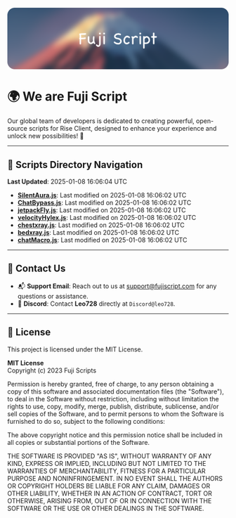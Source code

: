 ![Banner](.github/b.webp)

# 🌍 **We are Fuji Script**

Our global team of developers is dedicated to creating powerful, open-source scripts for Rise Client, designed to enhance your experience and unlock new possibilities! 🌟

---
<!-- SCRIPTS_NAVIGATION_START -->
## 📂 **Scripts Directory Navigation**

**Last Updated**: 2025-01-08 16:06:04 UTC

- **[SilentAura.js](scripts/SilentAura.js)**: Last modified on 2025-01-08 16:06:02 UTC
- **[ChatBypass.js](scripts/ChatBypass.js)**: Last modified on 2025-01-08 16:06:02 UTC
- **[jetpackFly.js](scripts/jetpackFly.js)**: Last modified on 2025-01-08 16:06:02 UTC
- **[velocityHylex.js](scripts/velocityHylex.js)**: Last modified on 2025-01-08 16:06:02 UTC
- **[chestxray.js](scripts/chestxray.js)**: Last modified on 2025-01-08 16:06:02 UTC
- **[bedxray.js](scripts/bedxray.js)**: Last modified on 2025-01-08 16:06:02 UTC
- **[chatMacro.js](scripts/chatMacro.js)**: Last modified on 2025-01-08 16:06:02 UTC

<!-- SCRIPTS_NAVIGATION_END -->

---

## 💬 **Contact Us**  
- 📬 **Support Email**: Reach out to us at [support@fujiscript.com](mailto:support@fujiscript.com) for any questions or assistance.  
- 💬 **Discord**: Contact **Leo728** directly at `Discord@leo728`.

---

## 📜 **License**

This project is licensed under the MIT License.  

**MIT License**  
Copyright (c) 2023 Fuji Scripts  

Permission is hereby granted, free of charge, to any person obtaining a copy of this software and associated documentation files (the "Software"), to deal in the Software without restriction, including without limitation the rights to use, copy, modify, merge, publish, distribute, sublicense, and/or sell copies of the Software, and to permit persons to whom the Software is furnished to do so, subject to the following conditions:  

The above copyright notice and this permission notice shall be included in all copies or substantial portions of the Software.  

THE SOFTWARE IS PROVIDED "AS IS", WITHOUT WARRANTY OF ANY KIND, EXPRESS OR IMPLIED, INCLUDING BUT NOT LIMITED TO THE WARRANTIES OF MERCHANTABILITY, FITNESS FOR A PARTICULAR PURPOSE AND NONINFRINGEMENT. IN NO EVENT SHALL THE AUTHORS OR COPYRIGHT HOLDERS BE LIABLE FOR ANY CLAIM, DAMAGES OR OTHER LIABILITY, WHETHER IN AN ACTION OF CONTRACT, TORT OR OTHERWISE, ARISING FROM, OUT OF OR IN CONNECTION WITH THE SOFTWARE OR THE USE OR OTHER DEALINGS IN THE SOFTWARE.  
